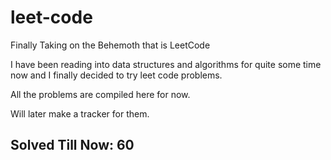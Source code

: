 # leet-code

Finally Taking on the Behemoth that is LeetCode 

I have been reading into data structures and algorithms for quite some time now and I finally decided to try leet code problems.

All the problems are compiled here for now.

Will later make a tracker for them.

## Solved Till Now: **60** 